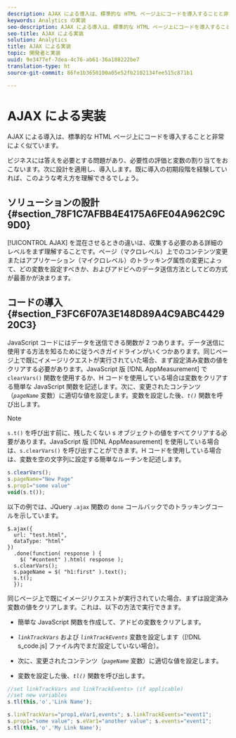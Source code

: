 ```yaml
---
description: AJAX による導入は、標準的な HTML ページ上にコードを導入することと非常によく似ています。
keywords: Analytics の実装
seo-description: AJAX による導入は、標準的な HTML ページ上にコードを導入することと非常によく似ています。
seo-title: AJAX による実装
solution: Analytics
title: AJAX による実装
topic: 開発者と実装
uuid: 9e3477ef-7dea-4c76-ab61-36a188222be7
translation-type: ht
source-git-commit: 86fe1b3650100a05e52fb2102134fee515c871b1

---
```



# AJAX による実装

AJAX による導入は、標準的な HTML ページ上にコードを導入することと非常によく似ています。

ビジネスには答えを必要とする問題があり、必要性の評価と変数の割り当てをおこないます。次に設計を適用し、導入します。既に導入の初期段階を経験していれば、このような考え方を理解できるでしょう。

## ソリューションの設計{#section_78F1C7AFBB4E4175A6FE04A962C9C9D0}

[!UICONTROL AJAX] を混在させるときの違いは、収集する必要のある詳細のレベルをまず理解することです。ページ（マクロレベル）上でのコンテンツ変更またはアプリケーション（マイクロレベル）のトラッキング属性の変更によって、どの変数を設定すべきか、およびアドビへのデータ送信方法としてどの方式が最善かが決まります。

## コードの導入{#section_F3FC6F07A3E148D89A4C9ABC442920C3}

JavaScript コードにはデータを送信できる関数が 2 つあります。データ送信に使用する方法を知るために従うべきガイドラインがいくつかあります。同じページ上で既にイメージリクエストが実行されていた場合、まず設定済み変数の値をクリアする必要があります。JavaScript 版 [!DNL AppMeasurement] で `clearVars()` 関数を使用するか、H コードを使用している場合は変数をクリアする簡単な JavaScript 関数を記述します。次に、変更されたコンテンツ（*`pageName`* 変数）に適切な値を設定します。変数を設定した後、*`t()`* 関数を呼び出します。

>[!NOTE]
>
>`s.t()` を呼び出す前に、残したくない s オブジェクトの値をすべてクリアする必要があります。JavaScript 版 [!DNL AppMeasurement] を使用している場合は、`s.clearVars()` を呼び出すことができます。H コードを使用している場合は、変数を空の文字列に設定する簡単なルーチンを記述します。

```js
s.clearVars(); 
s.pageName="New Page" 
s.prop1="some value" 
void(s.t());
```

以下の例では、JQuery `.ajax` 関数の `done` コールバックでのトラッキングコールを示しています。

```
$.ajax({ 
  url: "test.html", 
  dataType: "html" 
}) 
  .done(function( response ) { 
    $( "#content" ).html( response ); 
  s.clearVars(); 
  s.pageName = $( "h1:first" ).text(); 
  s.t(); 
  }); 
```

同じページ上で既にイメージリクエストが実行されていた場合、まずは設定済み変数の値をクリアします。これは、以下の方法で実行できます。

* 簡単な JavaScript 関数を作成して、アドビの変数をクリアします。
* *`linkTrackVars`* および *`linkTrackEvents`* 変数を設定します（[!DNL s_code.js] ファイル内でまだ設定していない場合）。

* 次に、変更されたコンテンツ（*`pageName`* 変数）に適切な値を設定します。
* 変数を設定した後、*`tl()`* 関数を呼び出します。

```js
//set linkTrackVars and linkTrackEvents> (if applicable) 
//set new variables 
s.tl(this,'o','Link Name');
```

```js
s.linkTrackVars="prop1,eVar1,events"; s.linkTrackEvents="event1"; 
s.prop1="some value"; s.eVar1="another value"; s.events="event1"; 
s.tl(this,'o','My Link Name');
```

